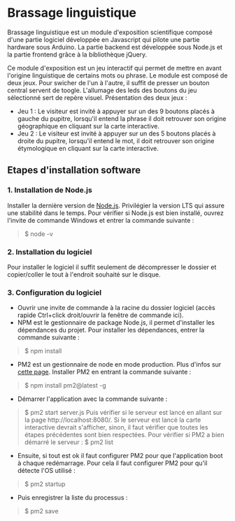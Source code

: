 # Brassage linguistique

Brassage linguistique est un module d'exposition scientifique composé d'une partie logiciel développée en Javascript qui pilote une partie hardware sous Arduino. La partie backend est développée sous Node.js et la partie frontend grâce à la bibliothèque jQuery.

Ce module d'exposition est un jeu interactif qui permet de mettre en avant l'origine linguistique de certains mots ou phrase. Le module est composé de deux jeux. Pour swicher de l'un à l'autre, il suffit de presser un bouton central servent de toogle. L'allumage des leds des boutons du jeu sélectionné sert de repère visuel. Présentation des deux jeux :
* Jeu 1 : Le visiteur est invité à appuyer sur un des 9 boutons placés à gauche du pupitre, lorsqu'il entend la phrase il doit retrouver son origine géographique en cliquant sur la carte interactive.
* Jeu 2 : Le visiteur est invité à appuyer sur un des 5 boutons placés à droite du pupitre, lorsqu'il entend le mot, il doit retrouver son origine étymologique en cliquant sur la carte interactive.

## Etapes d'installation software
### 1. Installation de Node.js
Installer la dernière version de [Node.js](https://nodejs.org/en/). Privilégier la version LTS qui assure une stabilité dans le temps. Pour vérifier si Node.js est bien installé, ouvrez l'invite de commande Windows et entrer la commande suivante :
> $ node -v

### 2. Installation du logiciel
Pour installer le logiciel il suffit seulement de décompresser le dossier et copier/coller le tout à l'endroit souhaité sur le disque.

### 3. Configuration du logiciel
* Ouvrir une invite de commande à la racine du dossier logiciel (accès rapide Ctrl+click droit/ouvrir la fenêtre de commande ici).
* NPM est le gestionnaire de package Node.js, il permet d'installer les dépendances du projet. Pour installer les dépendances, entrer la commande suivante : 
> $ npm install
* PM2 est un gestionnaire de node en mode production. Plus d'infos sur [cette page](https://www.npmjs.com/package/pm2). Installer PM2 en entrant la commande suivante : 
> $ npm install pm2@latest -g
* Démarrer l'application avec la commande suivante :
> $ pm2 start server.js 
Puis vérifier si le serveur est lancé en allant sur la page http://localhost:8080/. Si le serveur est lancé la carte interactive devrait s'afficher, sinon, il faut vérifier que toutes les étapes précédentes sont bien respectées.
Pour vérifier si PM2 a bien démarré le serveur :
> $ pm2 list
* Ensuite, si tout est ok il faut configurer PM2 pour que l'application boot à chaque redémarrage. Pour cela il faut configurer PM2 pour qu'il détecte l'OS utilisé :
> $ pm2 startup  
* Puis enregistrer la liste du processus :
> $ pm2 save 



